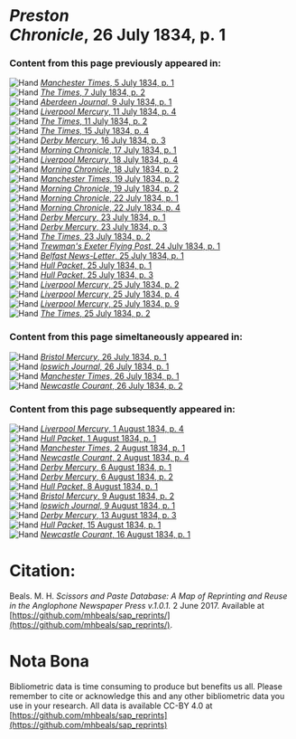 # *Preston Chronicle*, 26 July 1834, p. 1  
  
### Content from this page previously appeared in:  
![Hand](http://scissorsandpaste.net/wp-content/uploads/2017/06/smallhandpointer.png) [*Manchester Times*, 5 July 1834, p. 1](https://mhbeals.github.io/sap_html/Manchester-Times/Manchester-Times-5-July-1834-p-1)  
![Hand](http://scissorsandpaste.net/wp-content/uploads/2017/06/smallhandpointer.png) [*The Times*, 7 July 1834, p. 2](https://mhbeals.github.io/sap_html/The-Times/The-Times-7-July-1834-p-2)  
![Hand](http://scissorsandpaste.net/wp-content/uploads/2017/06/smallhandpointer.png) [*Aberdeen Journal*, 9 July 1834, p. 1](https://mhbeals.github.io/sap_html/Aberdeen-Journal/Aberdeen-Journal-9-July-1834-p-1)  
![Hand](http://scissorsandpaste.net/wp-content/uploads/2017/06/smallhandpointer.png) [*Liverpool Mercury*, 11 July 1834, p. 4](https://mhbeals.github.io/sap_html/Liverpool-Mercury/Liverpool-Mercury-11-July-1834-p-4)  
![Hand](http://scissorsandpaste.net/wp-content/uploads/2017/06/smallhandpointer.png) [*The Times*, 11 July 1834, p. 2](https://mhbeals.github.io/sap_html/The-Times/The-Times-11-July-1834-p-2)  
![Hand](http://scissorsandpaste.net/wp-content/uploads/2017/06/smallhandpointer.png) [*The Times*, 15 July 1834, p. 4](https://mhbeals.github.io/sap_html/The-Times/The-Times-15-July-1834-p-4)  
![Hand](http://scissorsandpaste.net/wp-content/uploads/2017/06/smallhandpointer.png) [*Derby Mercury*, 16 July 1834, p. 3](https://mhbeals.github.io/sap_html/Derby-Mercury/Derby-Mercury-16-July-1834-p-3)  
![Hand](http://scissorsandpaste.net/wp-content/uploads/2017/06/smallhandpointer.png) [*Morning Chronicle*, 17 July 1834, p. 1](https://mhbeals.github.io/sap_html/Morning-Chronicle/Morning-Chronicle-17-July-1834-p-1)  
![Hand](http://scissorsandpaste.net/wp-content/uploads/2017/06/smallhandpointer.png) [*Liverpool Mercury*, 18 July 1834, p. 4](https://mhbeals.github.io/sap_html/Liverpool-Mercury/Liverpool-Mercury-18-July-1834-p-4)  
![Hand](http://scissorsandpaste.net/wp-content/uploads/2017/06/smallhandpointer.png) [*Morning Chronicle*, 18 July 1834, p. 2](https://mhbeals.github.io/sap_html/Morning-Chronicle/Morning-Chronicle-18-July-1834-p-2)  
![Hand](http://scissorsandpaste.net/wp-content/uploads/2017/06/smallhandpointer.png) [*Manchester Times*, 19 July 1834, p. 2](https://mhbeals.github.io/sap_html/Manchester-Times/Manchester-Times-19-July-1834-p-2)  
![Hand](http://scissorsandpaste.net/wp-content/uploads/2017/06/smallhandpointer.png) [*Morning Chronicle*, 19 July 1834, p. 2](https://mhbeals.github.io/sap_html/Morning-Chronicle/Morning-Chronicle-19-July-1834-p-2)  
![Hand](http://scissorsandpaste.net/wp-content/uploads/2017/06/smallhandpointer.png) [*Morning Chronicle*, 22 July 1834, p. 1](https://mhbeals.github.io/sap_html/Morning-Chronicle/Morning-Chronicle-22-July-1834-p-1)  
![Hand](http://scissorsandpaste.net/wp-content/uploads/2017/06/smallhandpointer.png) [*Morning Chronicle*, 22 July 1834, p. 4](https://mhbeals.github.io/sap_html/Morning-Chronicle/Morning-Chronicle-22-July-1834-p-4)  
![Hand](http://scissorsandpaste.net/wp-content/uploads/2017/06/smallhandpointer.png) [*Derby Mercury*, 23 July 1834, p. 1](https://mhbeals.github.io/sap_html/Derby-Mercury/Derby-Mercury-23-July-1834-p-1)  
![Hand](http://scissorsandpaste.net/wp-content/uploads/2017/06/smallhandpointer.png) [*Derby Mercury*, 23 July 1834, p. 3](https://mhbeals.github.io/sap_html/Derby-Mercury/Derby-Mercury-23-July-1834-p-3)  
![Hand](http://scissorsandpaste.net/wp-content/uploads/2017/06/smallhandpointer.png) [*The Times*, 23 July 1834, p. 2](https://mhbeals.github.io/sap_html/The-Times/The-Times-23-July-1834-p-2)  
![Hand](http://scissorsandpaste.net/wp-content/uploads/2017/06/smallhandpointer.png) [*Trewman's Exeter Flying Post*, 24 July 1834, p. 1](https://mhbeals.github.io/sap_html/Trewman's-Exeter-Flying-Post/Trewman's-Exeter-Flying-Post-24-July-1834-p-1)  
![Hand](http://scissorsandpaste.net/wp-content/uploads/2017/06/smallhandpointer.png) [*Belfast News-Letter*, 25 July 1834, p. 1](https://mhbeals.github.io/sap_html/Belfast-News-Letter/Belfast-News-Letter-25-July-1834-p-1)  
![Hand](http://scissorsandpaste.net/wp-content/uploads/2017/06/smallhandpointer.png) [*Hull Packet*, 25 July 1834, p. 1](https://mhbeals.github.io/sap_html/Hull-Packet/Hull-Packet-25-July-1834-p-1)  
![Hand](http://scissorsandpaste.net/wp-content/uploads/2017/06/smallhandpointer.png) [*Hull Packet*, 25 July 1834, p. 3](https://mhbeals.github.io/sap_html/Hull-Packet/Hull-Packet-25-July-1834-p-3)  
![Hand](http://scissorsandpaste.net/wp-content/uploads/2017/06/smallhandpointer.png) [*Liverpool Mercury*, 25 July 1834, p. 2](https://mhbeals.github.io/sap_html/Liverpool-Mercury/Liverpool-Mercury-25-July-1834-p-2)  
![Hand](http://scissorsandpaste.net/wp-content/uploads/2017/06/smallhandpointer.png) [*Liverpool Mercury*, 25 July 1834, p. 4](https://mhbeals.github.io/sap_html/Liverpool-Mercury/Liverpool-Mercury-25-July-1834-p-4)  
![Hand](http://scissorsandpaste.net/wp-content/uploads/2017/06/smallhandpointer.png) [*Liverpool Mercury*, 25 July 1834, p. 9](https://mhbeals.github.io/sap_html/Liverpool-Mercury/Liverpool-Mercury-25-July-1834-p-9)  
![Hand](http://scissorsandpaste.net/wp-content/uploads/2017/06/smallhandpointer.png) [*The Times*, 25 July 1834, p. 2](https://mhbeals.github.io/sap_html/The-Times/The-Times-25-July-1834-p-2)  
  
### Content from this page simeltaneously appeared in:  
![Hand](http://scissorsandpaste.net/wp-content/uploads/2017/06/smallhandpointer.png) [*Bristol Mercury*, 26 July 1834, p. 1](https://mhbeals.github.io/sap_html/Bristol-Mercury/Bristol-Mercury-26-July-1834-p-1)  
![Hand](http://scissorsandpaste.net/wp-content/uploads/2017/06/smallhandpointer.png) [*Ipswich Journal*, 26 July 1834, p. 1](https://mhbeals.github.io/sap_html/Ipswich-Journal/Ipswich-Journal-26-July-1834-p-1)  
![Hand](http://scissorsandpaste.net/wp-content/uploads/2017/06/smallhandpointer.png) [*Manchester Times*, 26 July 1834, p. 1](https://mhbeals.github.io/sap_html/Manchester-Times/Manchester-Times-26-July-1834-p-1)  
![Hand](http://scissorsandpaste.net/wp-content/uploads/2017/06/smallhandpointer.png) [*Newcastle Courant*, 26 July 1834, p. 2](https://mhbeals.github.io/sap_html/Newcastle-Courant/Newcastle-Courant-26-July-1834-p-2)  
  
### Content from this page subsequently appeared in:  
![Hand](http://scissorsandpaste.net/wp-content/uploads/2017/06/smallhandpointer.png) [*Liverpool Mercury*, 1 August 1834, p. 4](https://mhbeals.github.io/sap_html/Liverpool-Mercury/Liverpool-Mercury-1-August-1834-p-4)  
![Hand](http://scissorsandpaste.net/wp-content/uploads/2017/06/smallhandpointer.png) [*Hull Packet*, 1 August 1834, p. 1](https://mhbeals.github.io/sap_html/Hull-Packet/Hull-Packet-1-August-1834-p-1)  
![Hand](http://scissorsandpaste.net/wp-content/uploads/2017/06/smallhandpointer.png) [*Manchester Times*, 2 August 1834, p. 1](https://mhbeals.github.io/sap_html/Manchester-Times/Manchester-Times-2-August-1834-p-1)  
![Hand](http://scissorsandpaste.net/wp-content/uploads/2017/06/smallhandpointer.png) [*Newcastle Courant*, 2 August 1834, p. 4](https://mhbeals.github.io/sap_html/Newcastle-Courant/Newcastle-Courant-2-August-1834-p-4)  
![Hand](http://scissorsandpaste.net/wp-content/uploads/2017/06/smallhandpointer.png) [*Derby Mercury*, 6 August 1834, p. 1](https://mhbeals.github.io/sap_html/Derby-Mercury/Derby-Mercury-6-August-1834-p-1)  
![Hand](http://scissorsandpaste.net/wp-content/uploads/2017/06/smallhandpointer.png) [*Derby Mercury*, 6 August 1834, p. 2](https://mhbeals.github.io/sap_html/Derby-Mercury/Derby-Mercury-6-August-1834-p-2)  
![Hand](http://scissorsandpaste.net/wp-content/uploads/2017/06/smallhandpointer.png) [*Hull Packet*, 8 August 1834, p. 1](https://mhbeals.github.io/sap_html/Hull-Packet/Hull-Packet-8-August-1834-p-1)  
![Hand](http://scissorsandpaste.net/wp-content/uploads/2017/06/smallhandpointer.png) [*Bristol Mercury*, 9 August 1834, p. 2](https://mhbeals.github.io/sap_html/Bristol-Mercury/Bristol-Mercury-9-August-1834-p-2)  
![Hand](http://scissorsandpaste.net/wp-content/uploads/2017/06/smallhandpointer.png) [*Ipswich Journal*, 9 August 1834, p. 1](https://mhbeals.github.io/sap_html/Ipswich-Journal/Ipswich-Journal-9-August-1834-p-1)  
![Hand](http://scissorsandpaste.net/wp-content/uploads/2017/06/smallhandpointer.png) [*Derby Mercury*, 13 August 1834, p. 3](https://mhbeals.github.io/sap_html/Derby-Mercury/Derby-Mercury-13-August-1834-p-3)  
![Hand](http://scissorsandpaste.net/wp-content/uploads/2017/06/smallhandpointer.png) [*Hull Packet*, 15 August 1834, p. 1](https://mhbeals.github.io/sap_html/Hull-Packet/Hull-Packet-15-August-1834-p-1)  
![Hand](http://scissorsandpaste.net/wp-content/uploads/2017/06/smallhandpointer.png) [*Newcastle Courant*, 16 August 1834, p. 1](https://mhbeals.github.io/sap_html/Newcastle-Courant/Newcastle-Courant-16-August-1834-p-1)  


# Citation: 

Beals. M. H. *Scissors and Paste Database: A Map of Reprinting and Reuse in the Anglophone Newspaper Press v.1.0.1.* 2 June 2017. Available at [https://github.com/mhbeals/sap_reprints/](https://github.com/mhbeals/sap_reprints/). 

# Nota Bona

Bibliometric data is time consuming to produce but benefits us all. Please remember to cite or acknowledge this and any other bibliometric data you use in your research. All data is available CC-BY 4.0 at [https://github.com/mhbeals/sap_reprints](https://github.com/mhbeals/sap_reprints)